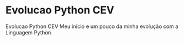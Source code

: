 # Evolucao Python CEV
Evolucao Python CEV
Meu início e um pouco da minha evolução com a Linguagem Python.
